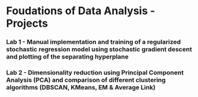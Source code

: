 # Foudations of Data Analysis - Projects

### Lab 1 - Manual implementation and training of a regularized stochastic regression model using stochastic gradient descent and plotting of the separating hyperplane

### Lab 2 - Dimensionality reduction using Principal Component Analysis (PCA) and comparison of different clustering algorithms (DBSCAN, KMeans, EM & Average Link)
 
